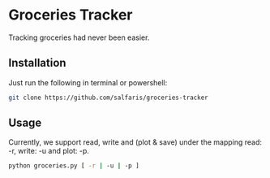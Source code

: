 # Groceries Tracker

Tracking groceries had never been easier.

## Installation

Just run the following in terminal or powershell:
```zsh
git clone https://github.com/salfaris/groceries-tracker
```

## Usage
Currently, we support read, write and (plot & save) under the mapping read: -r, write: -u and plot: -p.
```bash
python groceries.py [ -r | -u | -p ]
```

